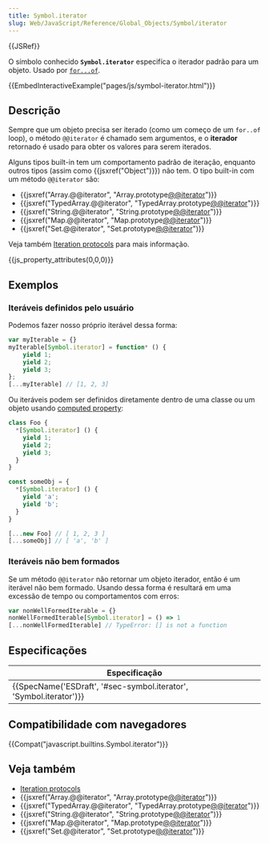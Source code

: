 ```yaml
---
title: Symbol.iterator
slug: Web/JavaScript/Reference/Global_Objects/Symbol/iterator
---
```


{{JSRef}}

O símbolo conhecido **`Symbol.iterator`** especifíca o iterador padrão para um objeto. Usado por [`for...of`](/pt-BR/docs/Web/JavaScript/Reference/Statements/for...of).

{{EmbedInteractiveExample("pages/js/symbol-iterator.html")}}

## Descrição

Sempre que um objeto precisa ser iterado (como um começo de um `for..of` loop), o método `@@iterator` é chamado sem argumentos, e o **iterador** retornado é usado para obter os valores para serem iterados.

Alguns tipos built-in tem um comportamento padrão de iteração, enquanto outros tipos (assim como {{jsxref("Object")}}) não tem. O tipo built-in com um método `@@iterator` são:

- {{jsxref("Array.@@iterator", "Array.prototype[@@iterator]()")}}
- {{jsxref("TypedArray.@@iterator", "TypedArray.prototype[@@iterator]()")}}
- {{jsxref("String.@@iterator", "String.prototype[@@iterator]()")}}
- {{jsxref("Map.@@iterator", "Map.prototype[@@iterator]()")}}
- {{jsxref("Set.@@iterator", "Set.prototype[@@iterator]()")}}

Veja também [Iteration protocols](/pt-BR/docs/Web/JavaScript/Reference/Iteration_protocols) para mais informação.

{{js_property_attributes(0,0,0)}}

## Exemplos

### Iteráveis ​​definidos pelo usuário

Podemos fazer nosso próprio iterável dessa forma:

```js
var myIterable = {}
myIterable[Symbol.iterator] = function* () {
    yield 1;
    yield 2;
    yield 3;
};
[...myIterable] // [1, 2, 3]
```

Ou iteráveis podem ser definidos diretamente dentro de uma classe ou um objeto usando [computed property](/pt-BR/docs/Web/JavaScript/Reference/Operators/Object_initializer#Computed_property_names):

```js
class Foo {
  *[Symbol.iterator] () {
    yield 1;
    yield 2;
    yield 3;
  }
}

const someObj = {
  *[Symbol.iterator] () {
    yield 'a';
    yield 'b';
  }
}

[...new Foo] // [ 1, 2, 3 ]
[...someObj] // [ 'a', 'b' ]
```

### Iteráveis ​​não bem formados

Se um método `@@iterator` não retornar um objeto iterador, então é um iterável não bem formado. Usando dessa forma é resultará em uma excessão de tempo ou comportamentos com erros:

```js
var nonWellFormedIterable = {}
nonWellFormedIterable[Symbol.iterator] = () => 1
[...nonWellFormedIterable] // TypeError: [] is not a function
```

## Especificações

| Especificação                                                                            |
| ---------------------------------------------------------------------------------------- |
| {{SpecName('ESDraft', '#sec-symbol.iterator', 'Symbol.iterator')}} |

## Compatibilidade com navegadores

{{Compat("javascript.builtins.Symbol.iterator")}}

## Veja também

- [Iteration protocols](/pt-BR/docs/Web/JavaScript/Reference/Iteration_protocols)
- {{jsxref("Array.@@iterator", "Array.prototype[@@iterator]()")}}
- {{jsxref("TypedArray.@@iterator", "TypedArray.prototype[@@iterator]()")}}
- {{jsxref("String.@@iterator", "String.prototype[@@iterator]()")}}
- {{jsxref("Map.@@iterator", "Map.prototype[@@iterator]()")}}
- {{jsxref("Set.@@iterator", "Set.prototype[@@iterator]()")}}
